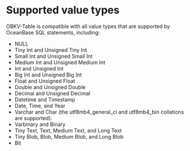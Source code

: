 # Supported value types

OBKV-Table is compatible with all value types that are supported by OceanBase SQL statements, including:

* NULL
* Tiny Int and Unsigned Tiny Int
* Small Int and Unsigned Small Int
* Medium Int and Unsigned Medium Int
* Int and Unsigned Int
* Big Int and Unsigned Big Int
* Float and Unsigned Float
* Double and Unsigned Double
* Decimal and Unsigned Decimal
* Datetime and Timestamp
* Date, Time, and Year
* Varchar and Char (the utf8mb4_general_ci and utf8mb4_bin collations are supported).
* Varbinary and Binary
* Tiny Text, Text, Medium Text, and Long Text
* Tiny Blob, Blob, Medium Blob, and Long Blob
* Bit
